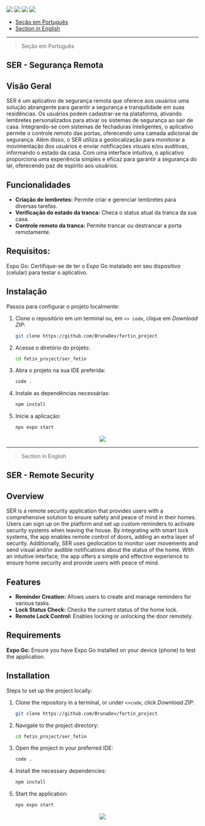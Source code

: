 <p>
  <img src="https://img.shields.io/static/v1?label=License&message=Custom&color=00bfff&style=plastic"/>
  
  <img src="https://img.shields.io/static/v1?label=LP&message=JavaScript&color=daa520&style=plastic"/>

   <img src="https://img.shields.io/static/v1?label=FW&message=ReactNative&color=fd0080&style=plastic"/>
  
  <img src="https://img.shields.io/static/v1?label=IDE&message=VsCode&color=9acd32&style=plastic"/>
</p>

- [Seção em Português](>sSecao-em-portugues)
- [Section in English](>section-in-english)

---

> Seção em Português

## SER - Segurança Remota

## Visão Geral
SER é um aplicativo de segurança remota que oferece aos usuários uma solução abrangente para garantir a segurança e tranquilidade em suas residências. Os usuários podem cadastrar-se na plataforma, ativando lembretes personalizados para ativar os sistemas de segurança ao sair de casa. Integrando-se com sistemas de fechaduras inteligentes, o aplicativo permite o controle remoto das portas, oferecendo uma camada adicional de segurança. Além disso, o SER utiliza a geolocalização para monitorar a movimentação dos usuários e enviar notificações visuais e/ou auditivas, informando o estado da casa. Com uma interface intuitiva, o aplicativo proporciona uma experiência simples e eficaz para garantir a segurança do lar, oferecendo paz de espírito aos usuários.

## Funcionalidades
- **Criação de lembretes:** Permite criar e gerenciar lembretes para diversas tarefas.
- **Verificação do estado da tranca:** Checa o status atual da tranca da sua casa.
- **Controle remoto da tranca:** Permite trancar ou destrancar a porta remotamente.

## Requisitos:
Expo Go: Certifique-se de ter o Expo Go instalado em seu dispositivo (celular) para testar o aplicativo.

## Instalação
Passos para configurar o projeto localmente:

1. Clone o repositório em um terminal ou, em `<> code`, clique em _Download ZIP_:
   ```bash
   git clone https://github.com/BrunaDev/fertin_project
2. Acesse o diretório do projeto:
   ```bash
   cd fetin_project/ser_fetin
3. Abra o projeto na sua IDE preferida:
   ```bash
   code .
4. Instale as dependências necessárias:
   ```bash
   npm install
5. Inicie a aplicação:
   ```bash
   npx expo start

<p align="center">
<img src="http://img.shields.io/static/v1?label=STATUS&message=EM%20DESENVOLVIMENTO&color=GREEN&style=for-the-badge"/>
</p>

---

> Section in English

## SER - Remote Security

## Overview
SER is a remote security application that provides users with a comprehensive solution to ensure safety and peace of mind in their homes. Users can sign up on the platform and set up custom reminders to activate security systems when leaving the house. By integrating with smart lock systems, the app enables remote control of doors, adding an extra layer of security. Additionally, SER uses geolocation to monitor user movements and send visual and/or audible notifications about the status of the home. With an intuitive interface, the app offers a simple and effective experience to ensure home security and provide users with peace of mind.

## Features
- **Reminder Creation:** Allows users to create and manage reminders for various tasks.
- **Lock Status Check:** Checks the current status of the home lock.
- **Remote Lock Control:** Enables locking or unlocking the door remotely.
  
## Requirements
**Expo Go:** Ensure you have Expo Go installed on your device (phone) to test the application.

## Installation
Steps to set up the project locally:

1. Clone the repository in a terminal, or under `<>code`, click _Download ZIP_:
   ```bash
   git clone https://github.com/BrunaDev/fertin_project
2. Navigate to the project directory:
   ```bash
   cd fetin_project/ser_fetin
3. Open the project in your preferred IDE:
   ```bash
   code .
4. Install the necessary dependencies:
   ```bash
   npm install
5. Start the application:
   ```bash
   npx expo start

<p align="center">
<img src="http://img.shields.io/static/v1?label=STATUS&message=IN%20DEVELOPMENT&color=GREEN&style=for-the-badge"/>
</p>
